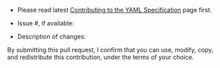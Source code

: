 * Please read latest [Contributing to the YAML Specification](
https://github.com/yaml/yaml-spec/blob/main/.github/contributing.md) page
first.

* Issue #, if available:

* Description of changes:

<!-- The following lines must be present and unmodified for every pull request
     to this repository or the request will be closed -->
By submitting this pull request, I confirm that you can use, modify, copy, and
redistribute this contribution, under the terms of your choice.
